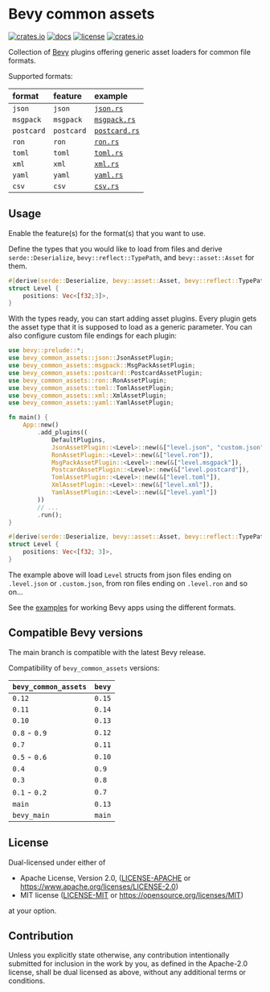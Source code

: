 # Bevy common assets

[![crates.io](https://img.shields.io/crates/v/bevy_common_assets.svg)](https://crates.io/crates/bevy_common_assets)
[![docs](https://docs.rs/bevy_common_assets/badge.svg)](https://docs.rs/bevy_common_assets)
[![license](https://img.shields.io/crates/l/bevy_common_assets)](https://github.com/NiklasEi/bevy_common_assets#license)
[![crates.io](https://img.shields.io/crates/d/bevy_common_assets.svg)](https://crates.io/crates/bevy_common_assets)

Collection of [Bevy][bevy] plugins offering generic asset loaders for common file formats.

Supported formats:

| format     | feature    | example                                 |
|:-----------|:-----------|:----------------------------------------|
| `json`     | `json`     | [`json.rs`](./examples/json.rs)         |
| `msgpack`  | `msgpack`  | [`msgpack.rs`](./examples/msgpack.rs)   |
| `postcard` | `postcard` | [`postcard.rs`](./examples/postcard.rs) |
| `ron`      | `ron`      | [`ron.rs`](./examples/ron.rs)           |
| `toml`     | `toml`     | [`toml.rs`](./examples/toml.rs)         |
| `xml`      | `xml`      | [`xml.rs`](./examples/xml.rs)           |
| `yaml`     | `yaml`     | [`yaml.rs`](./examples/yaml.rs)         |
| `csv`      | `csv`      | [`csv.rs`](./examples/csv.rs)           |

## Usage

Enable the feature(s) for the format(s) that you want to use.

Define the types that you would like to load from files and derive `serde::Deserialize`, `bevy::reflect::TypePath`, and `bevy::asset::Asset` for them.
```rust
#[derive(serde::Deserialize, bevy::asset::Asset, bevy::reflect::TypePath)]
struct Level {
    positions: Vec<[f32;3]>,
}
```

With the types ready, you can start adding asset plugins. Every plugin gets the asset type that it is supposed to load
as a generic parameter. You can also configure custom file endings for each plugin:
```rust no_run
use bevy::prelude::*;
use bevy_common_assets::json::JsonAssetPlugin;
use bevy_common_assets::msgpack::MsgPackAssetPlugin;
use bevy_common_assets::postcard::PostcardAssetPlugin;
use bevy_common_assets::ron::RonAssetPlugin;
use bevy_common_assets::toml::TomlAssetPlugin;
use bevy_common_assets::xml::XmlAssetPlugin;
use bevy_common_assets::yaml::YamlAssetPlugin;

fn main() {
    App::new()
        .add_plugins((
            DefaultPlugins,
            JsonAssetPlugin::<Level>::new(&["level.json", "custom.json"]),
            RonAssetPlugin::<Level>::new(&["level.ron"]),
            MsgPackAssetPlugin::<Level>::new(&["level.msgpack"]),
            PostcardAssetPlugin::<Level>::new(&["level.postcard"]),
            TomlAssetPlugin::<Level>::new(&["level.toml"]),
            XmlAssetPlugin::<Level>::new(&["level.xml"]),
            YamlAssetPlugin::<Level>::new(&["level.yaml"])
        ))
        // ...
        .run();
}

#[derive(serde::Deserialize, bevy::asset::Asset, bevy::reflect::TypePath)]
struct Level {
    positions: Vec<[f32; 3]>,
}
```

The example above will load `Level` structs from json files ending on `.level.json` or `.custom.json`, from
ron files ending on `.level.ron` and so on...

See the [examples](./examples) for working Bevy apps using the different formats.

## Compatible Bevy versions

The main branch is compatible with the latest Bevy release.

Compatibility of `bevy_common_assets` versions:

| `bevy_common_assets` | `bevy` |
|:---------------------|:-------|
| `0.12`               | `0.15` |
| `0.11`               | `0.14` |
| `0.10`               | `0.13` |
| `0.8` - `0.9`        | `0.12` |
| `0.7`                | `0.11` |
| `0.5` - `0.6`        | `0.10` |
| `0.4`                | `0.9`  |
| `0.3`                | `0.8`  |
| `0.1` - `0.2`        | `0.7`  |
| `main`               | `0.13` |
| `bevy_main`          | `main` |

## License

Dual-licensed under either of

* Apache License, Version 2.0, ([LICENSE-APACHE](/LICENSE-APACHE) or https://www.apache.org/licenses/LICENSE-2.0)
* MIT license ([LICENSE-MIT](/LICENSE-MIT) or https://opensource.org/licenses/MIT)

at your option.

## Contribution

Unless you explicitly state otherwise, any contribution intentionally submitted
for inclusion in the work by you, as defined in the Apache-2.0 license, shall be dual licensed as above, without any
additional terms or conditions.

[bevy]: https://bevyengine.org/
